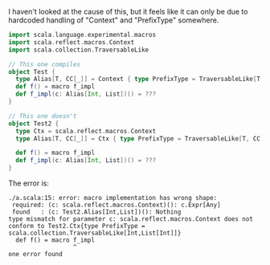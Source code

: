 I haven't looked at the cause of this, but it feels like it can only be due to hardcoded handling of "Context" and "PrefixType" somewhere.
```scala
import scala.language.experimental.macros
import scala.reflect.macros.Context
import scala.collection.TraversableLike

// This one compiles
object Test {
  type Alias[T, CC[_]] = Context { type PrefixType = TraversableLike[T, CC[T]] }
  def f() = macro f_impl
  def f_impl(c: Alias[Int, List])() = ???
}

// This one doesn't
object Test2 {
  type Ctx = scala.reflect.macros.Context
  type Alias[T, CC[_]] = Ctx { type PrefixType = TraversableLike[T, CC[T]] }

  def f() = macro f_impl
  def f_impl(c: Alias[Int, List])() = ???
}
```

The error is:

```
./a.scala:15: error: macro implementation has wrong shape:
 required: (c: scala.reflect.macros.Context)(): c.Expr[Any]
 found   : (c: Test2.Alias[Int,List])(): Nothing
type mismatch for parameter c: scala.reflect.macros.Context does not conform to Test2.Ctx{type PrefixType = scala.collection.TraversableLike[Int,List[Int]]}
  def f() = macro f_impl
                  ^
one error found
```
